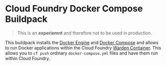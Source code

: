 # Cloud Foundry Docker Compose Buildpack

> This is an **experiemnt** and therefore not to be used in production.

This buildpack installs the [Docker Engine](https://www.docker.com/products/docker-engine) and [Docker Compose](https://docs.docker.com/compose/) and allows to run Docker applications within the Cloud Foundry [Warden Container](https://docs.cloudfoundry.org/concepts/architecture/warden.html). This allows you to `cf push` ordinary `docker-compose.yml` files and have them run within Cloud Foundry.
